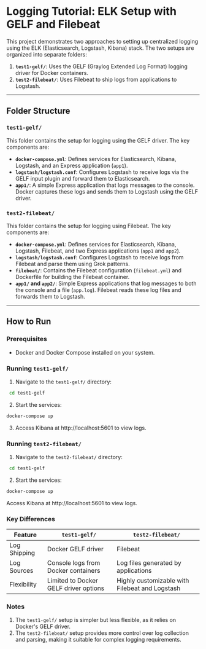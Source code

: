 # Logging Tutorial: ELK Setup with GELF and Filebeat

This project demonstrates two approaches to setting up centralized logging using the ELK (Elasticsearch, Logstash, Kibana) stack. The two setups are organized into separate folders:

1. **`test1-gelf/`**: Uses the GELF (Graylog Extended Log Format) logging driver for Docker containers.
2. **`test2-filebeat/`**: Uses Filebeat to ship logs from applications to Logstash.

---

## Folder Structure

### `test1-gelf/`
This folder contains the setup for logging using the GELF driver. The key components are:

- **`docker-compose.yml`**: Defines services for Elasticsearch, Kibana, Logstash, and an Express application (`app1`).
- **`logstash/logstash.conf`**: Configures Logstash to receive logs via the GELF input plugin and forward them to Elasticsearch.
- **`app1/`**: A simple Express application that logs messages to the console. Docker captures these logs and sends them to Logstash using the GELF driver.

### `test2-filebeat/`
This folder contains the setup for logging using Filebeat. The key components are:

- **`docker-compose.yml`**: Defines services for Elasticsearch, Kibana, Logstash, Filebeat, and two Express applications (`app1` and `app2`).
- **`logstash/logstash.conf`**: Configures Logstash to receive logs from Filebeat and parse them using Grok patterns.
- **`filebeat/`**: Contains the Filebeat configuration (`filebeat.yml`) and Dockerfile for building the Filebeat container.
- **`app1/` and `app2/`**: Simple Express applications that log messages to both the console and a file (`app.log`). Filebeat reads these log files and forwards them to Logstash.

---

## How to Run

### Prerequisites
- Docker and Docker Compose installed on your system.

### Running `test1-gelf/`
1. Navigate to the `test1-gelf/` directory:
  ```bash
   cd test1-gelf
  ```

2. Start the services:
  ```sh
  docker-compose up
  ```
3. Access Kibana at http://localhost:5601 to view logs.

### Running `test2-filebeat/`

1. Navigate to the `test2-filebeat/` directory:
  ```bash
   cd test1-gelf
  ```
2. Start the services:
  ```sh
  docker-compose up
  ```
Access Kibana at http://localhost:5601 to view logs.

### Key Differences

| Feature |	`test1-gelf/` |	`test2-filebeat/` |
|----|----|-----|
| Log Shipping | Docker GELF driver | 	Filebeat |
| Log Sources |	Console logs from Docker containers |	Log files generated by applications |
| Flexibility |	Limited to Docker GELF driver options	| Highly customizable with Filebeat and Logstash |

### Notes

1. The `test1-gelf/` setup is simpler but less flexible, as it relies on Docker's GELF driver.
2. The `test2-filebeat/` setup provides more control over log collection and parsing, making it suitable for complex logging requirements.
